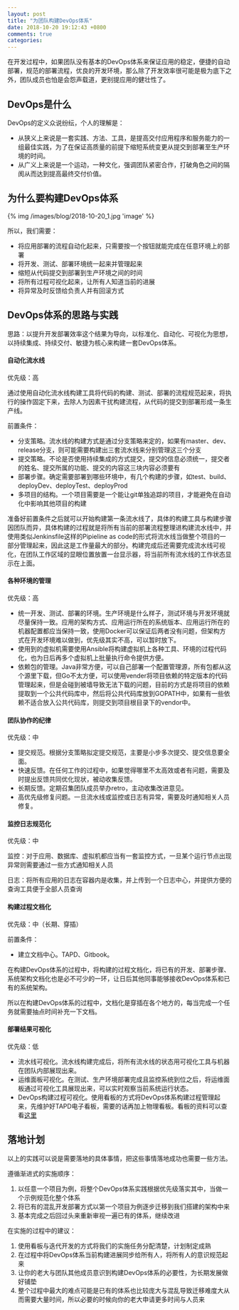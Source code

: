 ```yaml
---
layout: post
title: "为团队构建DevOps体系"
date: 2018-10-20 19:12:43 +0800
comments: true
categories: 
---
```

在开发过程中，如果团队没有基本的DevOps体系来保证应用的稳定，便捷的自动部署，规范的部署流程，优良的开发环境，那么除了开发效率很可能是极为底下之外，团队成员也怕是会怨声载道，更别提应用的健壮性了。

<!-- more -->

## DevOps是什么
DevOps的定义众说纷纭，个人的理解是：

* 从狭义上来说是一套实践、方法、工具，是提高交付应用程序和服务能力的一组最佳实践，为了在保证高质量的前提下缩短系统变更从提交到部署至生产环境的时间。
* 从广义上来说是一个运动，一种文化，强调团队紧密合作，打破角色之间的隔阂从而达到提高最终交付价值。

## 为什么要构建DevOps体系
{% img /images/blog/2018-10-20_1.jpg 'image' %}

所以，我们需要：

* 将应用部署的流程自动化起来，只需要按一个按钮就能完成在任意环境上的部署
* 将开发、测试、部署环境统一起来并管理起来
* 缩短从代码提交到部署到生产环境之间的时间
* 将所有过程可视化起来，让所有人知道当前的进展
* 将异常及时反馈给负责人并有回滚方式

## DevOps体系的思路与实践
思路：以提升开发部署效率这个结果为导向，以标准化、自动化、可视化为思想，以持续集成、持续交付、敏捷为核心来构建一套DevOps体系。

#### 自动化流水线
优先级：高

通过使用自动化流水线构建工具将代码的构建、测试、部署的流程规范起来，将执行的操作固定下来，去除人为因素干扰构建流程，从代码的提交到部署形成一条生产线。

前置条件：

* 分支策略。流水线的构建方式是通过分支策略来定的，如果有master、dev、release分支，则可能需要构建出三套流水线来分别管理这三个分支
* 提交策略。不论是否使用持续集成的方式提交，提交的信息必须统一，提交者的姓名、提交所属的功能、提交的内容这三块内容必须要有
* 部署步骤。确定需要部署到哪些环境中，有几个构建的步骤，如test、build、deployDev、deployTest、deployProd
* 多项目的结构。一个项目需要是一个能让git单独追踪的项目，才能避免在自动化中影响其他项目的构建

准备好前置条件之后就可以开始构建第一条流水线了，具体的构建工具与构建步骤因团队而异，具体构建的过程就是将所有当前的部署流程整理进构建流水线中，并使用类似Jenkinsfile这样的Pipieline as code的形式将流水线当做整个项目的一部分管理起来，因此这是工作量最大的部分。构建完成后还需要完成流水线可视化，在团队工作区域的显眼位置放置一台显示器，将当前所有流水线的工作状态显示在上面。

#### 各种环境的管理
优先级：高

* 统一开发、测试、部署的环境。生产环境是什么样子，测试环境与开发环境就尽量保持一致。应用的架构方式、应用运行所在的系统版本、应用运行所在的机器配置都应当保持一致，使用Docker可以保证后两者没有问题，但架构方式在开发环境难以做到，优先级其实不高，可以暂时放下。
* 使用到的虚拟机需要使用Ansible将构建虚拟机上各种工具、环境的过程代码化，也为日后再多个虚拟机上批量执行命令提供方便。
* 依赖包的管理。Java非常方便，可以自己部署一个配置管理源，所有包都从这个源里下载，但Go不太方便，可以使用vender将项目依赖的特定版本的代码管理起来，但是会碰到被墙导致无法下载的问题，目前的方式是将项目的依赖提取到一个公共代码库中，然后将公共代码库放到GOPATH中，如果有一些依赖不适合放入公共代码库，则提交到项目根目录下的vendor中。

#### 团队协作的纪律
优先级：中

* 提交规范。根据分支策略拟定提交规范，主要是小步多次提交、提交信息要全面。
* 快速反馈。在任何工作的过程中，如果觉得哪里不太高效或者有问题，需要及时提出反馈共同优化现状，被动收集反馈。
* 长期反馈。定期召集团队成员举办retro，主动收集改进意见。
* 高优先级修复问题。一旦流水线或监控或日志有异常，需要及时通知相关人员修复。

#### 监控日志规范化
优先级：中

监控：对于应用、数据库、虚拟机都应当有一套监控方式，一旦某个运行节点出现异常则需要通过一些方式通知相关人员

日志：将所有应用的日志在容器内是收集，并上传到一个日志中心，并提供方便的查询工具便于全部人员查询

#### 构建过程文档化
优先级：中（长期、穿插）

前置条件：

* 建立文档中心。TAPD、Gitbook。

在构建DevOps体系的过程中，将构建的过程文档化，将已有的开发、部署步骤、系统架构文档化也是必不可少的一环，让日后其他同事能够接收DevOps体系和已有的系统架构。

所以在构建DevOps体系的过程中，文档化是穿插在各个地方的，每当完成一个任务就需要抽点时间补充一下文档。

#### 部署结果可视化
优先级：低

* 流水线可视化。流水线构建完成后，将所有流水线的状态用可视化工具与机器在团队内部展现出来。
* 运维面板可视化。在测试、生产环境部署完成且监控系统到位之后，将运维面板通过可视化工具展现出来，可以实时观察当前系统运行状态。
* DevOps构建过程可视化。使用看板的方式将DevOps体系构建过程管理起来，先维护好TAPD电子看板，需要的话再加上物理看板。看板的资料可以查看[这里](http://www.wangtianyi.top/blog/2018/03/18/min-jie-zhong-de-kan-ban/)

## 落地计划
以上的实践可以说是需要落地的具体事情，把这些事情落地成功也需要一些方法。

遵循渐进式的实施顺序：

1. 以任意一个项目为例，将整个DevOps体系实践根据优先级落实其中，当做一个示例规范化整个体系
2. 将已有的混乱开发部署方式以第一个项目为例逐步迁移到我们搭建的架构中来
3. 基本完成之后回过头来重新审视一遍已有的体系，继续改进

在实施的过程中的建议：

1. 使用看板与迭代开发的方式将我们的实施任务分配清楚，计划制定成熟
2. 在过程中将DevOps体系当前构建进展同步给所有人，将所有人的意识规范起来
3. 让你的老大与团队其他成员意识到构建DevOps体系的必要性，为长期发展做好铺垫
4. 整个过程中最大的难点可能是已有的体系也比较庞大与混乱导致迁移难度大从而需要大量时间，所以必要的时候向你的老大申请更多时间与人员来